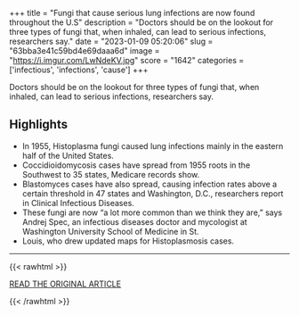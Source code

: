 +++
title = "Fungi that cause serious lung infections are now found throughout the U.S"
description = "Doctors should be on the lookout for three types of fungi that, when inhaled, can lead to serious infections, researchers say."
date = "2023-01-09 05:20:06"
slug = "63bba3e41c59bd4e69daaa6d"
image = "https://i.imgur.com/LwNdeKV.jpg"
score = "1642"
categories = ['infectious', 'infections', 'cause']
+++

Doctors should be on the lookout for three types of fungi that, when inhaled, can lead to serious infections, researchers say.

## Highlights

- In 1955, Histoplasma fungi caused lung infections mainly in the eastern half of the United States.
- Coccidioidomycosis cases have spread from 1955 roots in the Southwest to 35 states, Medicare records show.
- Blastomyces cases have also spread, causing infection rates above a certain threshold in 47 states and Washington, D.C., researchers report in Clinical Infectious Diseases.
- These fungi are now “a lot more common than we think they are,” says Andrej Spec, an infectious diseases doctor and mycologist at Washington University School of Medicine in St.
- Louis, who drew updated maps for Histoplasmosis cases.

---

{{< rawhtml >}}
  <p class="article-category">
    <a target="_blank" href="https://www.sciencenews.org/article/fungi-cause-serious-lung-infections-found">READ THE ORIGINAL ARTICLE</a>
  </p>
{{< /rawhtml >}}
